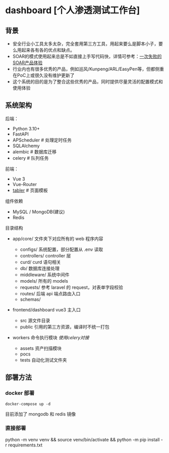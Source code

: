 # dashboard [个人渗透测试工作台]

## 背景

 - 安全行业小工具太多太杂，完全套用第三方工具，用起来要么是脚本小子，要么用起来各有各的优点和缺点。
 - SOAR的模式使用起来总是不如直接上手写代码快，详情可参考：[一次失败的SOAR产品体验](https://blog.mrtblogs.net/soar/)
 - 行业内也有很多优秀的产品，例如巡风/Kunpeng/ARL/EasyPen等，但都侧重在PoC上或很久没有维护更新了
 - 这个系统的目的是为了整合这些优秀的产品，同时提供尽量灵活的配置模式和使用体验

## 系统架构

后端：

- Python 3.10+
- FastAPI
- APScheduler # 处理定时任务
- SQLAlchemy
- alembic # 数据库迁移
- celery # 队列任务

前端：

- Vue 3
- Vue-Router
- [tabler](https://tabler.io/) # 页面模板

组件依赖

- MySQL / MongoDB(建议)
- Redis

目录结构

- app/core/ 文件夹下对应所有的 web 程序内容
  - configs/ 系统配置，部分配置从 .env 读取
  - controllers/ controller 层
  - curd/ curd 语句相关
  - db/ 数据库连接处理
  - middleware/ 系统中间件
  - models/ 所有的 models
  - requests/ 参考 laravel 的 request，对表单字段校验
  - routes/ 后端 api 端点路由入口
  - schemas/


- frontend/dashboard vue3 主入口
  - src 源文件目录
  - public 引用的第三方资源，编译时不统一打包


- workers 命令执行模块 *使用celery对接*
  - assets 资产扫描模块
  - pocs
  - tests 自动化测试文件夹


## 部署方法

### docker 部署

``docker-compose up -d``

目前添加了 mongodb 和 redis 镜像

### 直接部署

python -m venv venv && source venv/bin/activate && python -m pip install -r requirements.txt